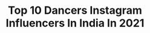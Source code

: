 ---
title: Top 10 Dancers Instagram Influencers In India In 2021
description: >-
  Find top dancers Instagram influencers in India in 2021. Most popular hashtags: #dance #reels #love.
platform: Instagram
hits: 1244
text_top: Analyze the most popular Instagram influencers on inBeat.
text_bottom: Our platform holds 1244 Instagram influencers like this in India for you to connect with.
profiles:
  - username: "kiransolanki141"
    fullname: >-
      Kiran Solanki
    bio: >-
      Dancer
    location: "India"
    followers: 5411
    engagement: 11641
    commentsToLikes: 0.098547
    id: ck15qjzxy37r10i19rpayvm1w
    verified: false
    hashtags: "#battle, #tutting, #staysafeeveryone, #explore"
  - username: "tanurawat33"
    fullname: >-
      TANU RAWAT🔥
    bio: >-
      📥 DM FOR PAID COLLABS & PROMOTIONS Actor ⚫️ Dancer 💃 Hip-Hop 🤙 31/12 🎂 👇Click Here👇
    location: "India"
    followers: 90471
    engagement: 975
    commentsToLikes: 0.040257
    id: ckap71v2hia330i78cjajxfpf
    verified: false
    hashtags: "#tanurawat33, #tanurarat33, #tanurawat"
  - username: "satakshibanerjee"
    fullname: >-
      Satakshi Banerjee
    bio: >-
      Cinephile, writer, stray animal lover, dancer and a boring teacher! 🙄
    location: "India"
    followers: 16879
    engagement: 1255
    commentsToLikes: 0.062918
    id: ck8tdr1pl4gmo0j7893pkdtlo
    verified: false
    hashtags: ""
  - username: "amardeep_sahani_official"
    fullname: >-
      A M A R D E E P 
    bio: >-
      Artist | Dancer
    location: "India"
    followers: 5592
    engagement: 2387
    commentsToLikes: 0.074382
    id: ck15precaza1z0i19hh0yl227
    verified: false
    hashtags: "#rr310, #bmw, #bike, #amardeep"
  - username: "paridhiofficial"
    fullname: >-
      Paridhi Sharma
    bio: >-
      Actor, Dancer,Producer,Creator and a Dreamer.
    location: "India"
    followers: 367706
    engagement: 1142
    commentsToLikes: 0.024938
    id: ck0w74ahybolq0i191ubhwx45
    verified: true
    hashtags: "#life, #jeenekeliye, #music, #motivationalsong"
  - username: "shakibshajareh"
    fullname: >-
      Shakib Shajareh
    bio: >-
      Studied #performance at #Wollongong University "#Actor""Piano player" "singer" "salsa dancer" "#Actor_Researcher" "#EMIMTRA_Method"
    location: "India"
    followers: 36073
    engagement: 1320
    commentsToLikes: 0.041679
    id: ck6u4x0jd69rw0j71bm78gj3j
    verified: false
    hashtags: "#fever, #moonlightsonata, #shakibshajareh, #starry"
  - username: "karekarchirag_"
    fullname: >-
      ♠️CHIRAG KAREKAR♠️
    bio: >-
      OFFICAL ACCOUNT♠️ 17/ Mumbai|India •Dancer• Influencer• Creator |DM/ MAIL FOR PAID PROMOTIONS AND COLLAB| <Managed By: @mahgram_media_networks >
    location: "India"
    followers: 13239
    engagement: 6762
    commentsToLikes: 0.042649
    id: ck9we74iiix3t0j78wzgalb20
    verified: false
    hashtags: "#casualstyle, #jeans, #jaw, #shirt"
  - username: "aamir__arab99"
    fullname: >-
      (BATMAN)
    bio: >-
      22 | Dancer | YouTuber | #arabspartan | ‘MEET ME ON YOUTUBE 👇🏻
    location: "India"
    followers: 2213446
    engagement: 719
    commentsToLikes: 0.015514
    id: ck0ty0vzal4xl0i19hg2iv8ha
    verified: false
    hashtags: "#alhamdulillahforeverything, #fambruharmy, #onemanarmy, #loveme"
  - username: "mariandknight"
    fullname: >-
      Marianna🌛 Doctor, Phdc +
    bio: >-
      * Poet, Actor, Dancer * hobbies: 🎹 🎸 🎨 🤺🥋 * anime lover cosplay * Metalhead🤘 🇬🇷 25
    location: "India"
    followers: 13928
    engagement: 1555
    commentsToLikes: 0.114743
    id: ck8t2hf7kzifq0j78let6ej8t
    verified: false
    hashtags: "#redheadgirl, #nicorobinonepiece, #nicorobincosplay, #redheadforlife"
  - username: "theakashthapa"
    fullname: >-
      Akash Thapa (iamhiphopkid)⚡️
    bio: >-
      📧 Mail for paid collaborations 💌 thapaakash227@gmail.com 🤩Super dancer chapter 2 finalist🤩 🎥Recent YouTube video👇🏻
    location: "India"
    followers: 216974
    engagement: 1802
    commentsToLikes: 0.020044
    id: ck8wf20siezt10j78szn7mgip
    verified: true
    hashtags: "#contestalert, #bestivaldancechallenge, #oziva, #biotin"
---